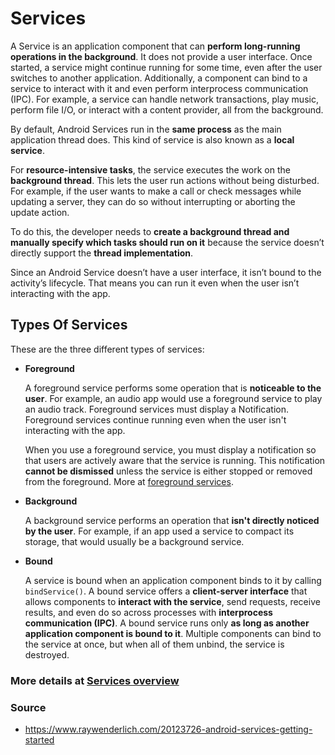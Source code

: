 # Services
A Service is an application component that can **perform long-running operations in the background**. 
It does not provide a user interface. Once started, a service might continue running for some time, 
even after the user switches to another application. Additionally, a component can bind to a service 
to interact with it and even perform interprocess communication (IPC). For example, a service can 
handle network transactions, play music, perform file I/O, or interact with a content provider, 
all from the background.

By default, Android Services run in the **same process** as the main application thread does. This kind 
of service is also known as a **local service**.

For **resource-intensive tasks**, the service executes the work on the **background thread**. 
This lets the user run actions without being disturbed. For example, if the user wants to make a 
call or check messages while updating a server, they can do so without interrupting or aborting 
the update action.

To do this, the developer needs to **create a background thread and manually specify which tasks 
should run on it** because the service doesn’t directly support the **thread implementation**.

Since an Android Service doesn’t have a user interface, it isn’t bound to the activity’s lifecycle. 
That means you can run it even when the user isn’t interacting with the app.

## Types Of Services
These are the three different types of services:
* **Foreground**

    A foreground service performs some operation that is **noticeable to the user**. For example, an audio 
app would use a foreground service to play an audio track. Foreground services must display a Notification. 
Foreground services continue running even when the user isn't interacting with the app.

    When you use a foreground service, you must display a notification so that users are actively aware 
that the service is running. This notification **cannot be dismissed** unless the service is either stopped 
or removed from the foreground. More at [foreground services](https://developer.android.com/guide/components/foreground-services).


* **Background**

  A background service performs an operation that **isn't directly noticed by the user**. 
For example, if an app used a service to compact its storage, that would usually be a background service.


* **Bound**

  A service is bound when an application component binds to it by calling `bindService()`. A bound 
service offers a **client-server interface** that allows components to **interact with the service**, 
send requests, receive results, and even do so across processes with **interprocess communication 
(IPC)**. A bound service runs only **as long as another application component is bound to it**. Multiple 
components can bind to the service at once, but when all of them unbind, the service is destroyed.

### More details at [Services overview](https://developer.android.com/guide/components/services)

### Source
* https://www.raywenderlich.com/20123726-android-services-getting-started